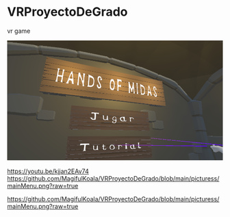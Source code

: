 # VRProyectoDeGrado
vr game

[![IMAGE ALT TEXT HERE](https://github.com/MagifulKoala/VRProyectoDeGrado/blob/main/picturess/mainMenu.png?raw=true)](https://youtu.be/kjjan2EAv74)




https://youtu.be/kjjan2EAv74
https://github.com/MagifulKoala/VRProyectoDeGrado/blob/main/picturess/mainMenu.png?raw=true

https://github.com/MagifulKoala/VRProyectoDeGrado/blob/main/picturess/mainMenu.png?raw=true
